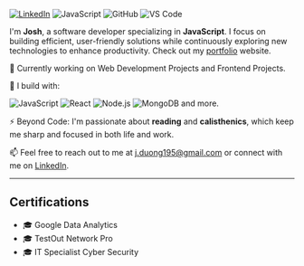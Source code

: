 [![LinkedIn](https://img.shields.io/badge/LinkedIn-0077B5?style=for-the-badge&logo=linkedin&logoColor=white)](https://www.linkedin.com/in/j-duong-199997321/)
![JavaScript](https://img.shields.io/badge/JavaScript-F7DF1E?style=for-the-badge&logo=javascript&logoColor=black)
![GitHub](https://img.shields.io/badge/GitHub-181717?style=for-the-badge&logo=github&logoColor=white)
![VS Code](https://img.shields.io/badge/VS%20Code-007ACC?style=for-the-badge&logo=visual-studio-code&logoColor=white)

I'm **Josh**, a software developer specializing in **JavaScript**. I focus on building efficient, user-friendly solutions while continuously exploring new technologies to enhance productivity. Check out my [portfolio](https://jduong195.netlify.app/) website.

🏢 Currently working on Web Development Projects and Frontend Projects.

🧰 I build with:

![JavaScript](https://img.shields.io/badge/JavaScript-Gray?style=flat-square&logo=javascript&logoColor=F7DF1E)
![React](https://img.shields.io/badge/React-Gray?style=flat-square&logo=react&logoColor=61DAFB)
![Node.js](https://img.shields.io/badge/Node.js-Gray?style=flat-square&logo=node-dot-js&logoColor=339933)
![MongoDB](https://img.shields.io/badge/MongoDB-Gray?style=flat-square&logo=mongodb&logoColor=47A248)
and more.

⚡ Beyond Code: I'm passionate about **reading** and **calisthenics**, which keep me sharp and focused in both life and work.

📫 Feel free to reach out to me at [j.duong195@gmail.com](mailto:j.duong195@gmail.com) or connect with me on [LinkedIn](https://www.linkedin.com/in/j-duong-199997321/).

---

## Certifications

- 🎓 Google Data Analytics
- 🎓 TestOut Network Pro
- 🎓 IT Specialist Cyber Security
